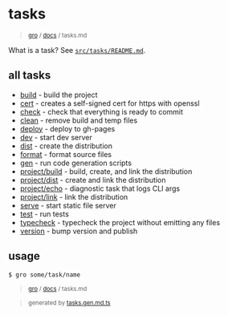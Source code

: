 # tasks

> <sub>[gro](/../..) / [docs](./) / tasks.md</sub>

What is a task? See [`src/tasks/README.md`](../task).

## all tasks

- [build](../build.task.ts) - build the project
- [cert](../cert.task.ts) - creates a self-signed cert for https with openssl
- [check](../check.task.ts) - check that everything is ready to commit
- [clean](../clean.task.ts) - remove build and temp files
- [deploy](../deploy.task.ts) - deploy to gh-pages
- [dev](../dev.task.ts) - start dev server
- [dist](../dist.task.ts) - create the distribution
- [format](../format.task.ts) - format source files
- [gen](../gen.task.ts) - run code generation scripts
- [project/build](../project/build.task.ts) - build, create, and link the distribution
- [project/dist](../project/dist.task.ts) - create and link the distribution
- [project/echo](../project/echo.task.ts) - diagnostic task that logs CLI args
- [project/link](../project/link.task.ts) - link the distribution
- [serve](../serve.task.ts) - start static file server
- [test](../test.task.ts) - run tests
- [typecheck](../typecheck.task.ts) - typecheck the project without emitting any files
- [version](../version.task.ts) - bump version and publish

## usage

```bash
$ gro some/task/name
```

> <sub>[gro](/../..) / [docs](./) / tasks.md</sub>

> <sub>generated by [tasks.gen.md.ts](tasks.gen.md.ts)</sub>
